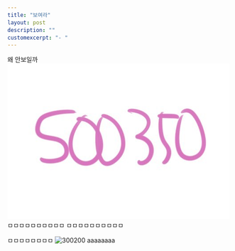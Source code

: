 ```yaml
---
title: "보여라"
layout: post
description: ""
customexcerpt: "- "
---
```


왜 안보일까
![다시](/assets/img/500350.jpg)
ㅁㅁㅁㅁㅁㅁㅁㅁㅁㅁ
ㅁㅁㅁㅁㅁㅁㅁㅁㅁㅁ

ㅁㅁㅁㅁㅁㅁㅁㅁ
![300200](/assets/img/300200.jpg)
aaaaaaaa
